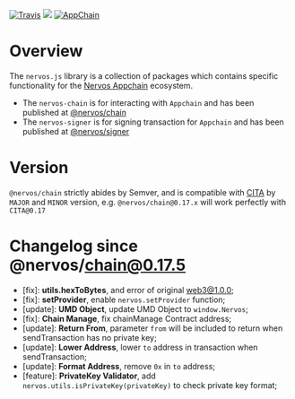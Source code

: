 [![Travis](https://travis-ci.org/cryptape/nervos.js.svg?branch=develop)](https://travis-ci.org/cryptape/nervos.js)
![](https://camo.githubusercontent.com/ecafd86d8356a1adc60fb4fd393bcc7584187f99/68747470733a2f2f696d672e736869656c64732e696f2f62616467652f6d61696e7461696e6564253230776974682d6c65726e612d6363303066662e737667)
[![AppChain](https://img.shields.io/badge/made%20for-Nervos%20AppChain-blue.svg)](https://appchain.nervos.org)

# Overview

The `nervos.js` library is a collection of packages which contains specific functionality for the [Nervos Appchain](http://appchain.nervos.org/) ecosystem.

- The `nervos-chain` is for interacting with `Appchain` and has been published at [@nervos/chain](https://www.npmjs.com/package/@nervos/chain)
- The `nervos-signer` is for signing transaction for `Appchain` and has been published at [@nervos/signer](https://www.npmjs.com/package/@nervos/signer)

# Version

`@nervos/chain` strictly abides by Semver, and is compatible with [CITA](https://github.com/cryptape/cita) by `MAJOR` and `MINOR` version, e.g. `@nervos/chain@0.17.x` will work perfectly with `CITA@0.17`

# Changelog since @nervos/chain@0.17.5

- [fix]: **utils.hexToBytes**, and error of original web3@1.0.0;
- [fix]: **setProvider**, enable `nervos.setProvider` function;
- [update]: **UMD Object**, update UMD Object to `window.Nervos`;
- [fix]: **Chain Manage**, fix chainManage Contract address;
- [update]: **Return From**, parameter `from` will be included to return when sendTransaction has no private key;
- [update]: **Lower Address**, lower `to` address in transaction when sendTransaction;
- [update]: **Format Address**, remove `0x` in `to` address;
- [feature]: **PrivateKey Validator**, add `nervos.utils.isPrivateKey(privateKey)` to check private key format;
